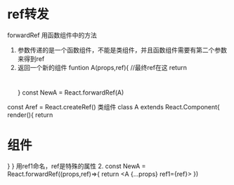 # ref转发
forwardRef
用函数组件中的方法
1. 参数传递的是一个函数组件，不能是类组件，并且函数组件需要有第二个参数来得到ref
2. 返回一个新的组件
funtion A(props,ref){
  //最终ref在这
  return <h1 ref={ref}></h1>
}
const NewA = React.forwardRef(A)

const Aref = React.createRef()
<NewA ref={this.Aref}/>
类组件
class A extends React.Component{
  render(){
    return <h1 ref={this.props.ref1}>组件</h1>
  }
}
<NewA ref1={this.Aref}/>
用ref1命名，ref是特殊的属性
2. const NewA = React.forwardRef((props,ref)=>{
  return <A {...props} ref1={ref}>
})